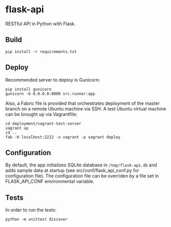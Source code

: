 # flask-api
RESTful API in Python with Flask.

## Build
```
pip install -r requirements.txt
```

## Deploy
Recommended server to deploy is Gunicorn:
```
pip install gunicorn
gunicorn -b 0.0.0.0:8000 src.runner:app
```

Also, a Fabric file is provided that orchestrates deployment of the master branch on a remote Ubuntu machine via SSH. A test Ubuntu virtual machine can be brought up via Vagrantfile:
```
cd deployment/vagrant-test-server
vagrant up
cd ..
fab -H localhost:2222 -u vagrant -p vagrant deploy
```

## Configuration
By default, the app initializes SQLite database in ```/tmp/flask-api.db``` and adds sample data at startup (see src/conf/flask_api_conf.py for configuration file). The configuration file can be overriden by a file set in FLASK_API_CONF environmental variable. 

## Tests
In order to run the tests:
```
python -m unittest discover
```
